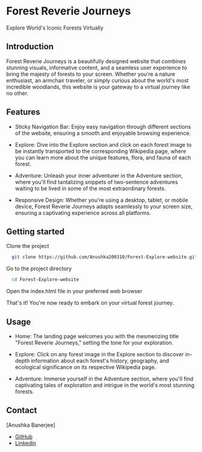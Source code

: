 # Forest Reverie Journeys
Explore World's Iconic Forests Virtually

## Introduction
Forest Reverie Journeys is a beautifully designed website that combines stunning visuals, informative content, and a seamless user experience to bring the majesty of forests to your screen. Whether you're a nature enthusiast, an armchair traveler, or simply curious about the world's most incredible woodlands, this website is your gateway to a virtual journey like no other.

## Features
- Sticky Navigation Bar: Enjoy easy navigation through different sections of the website, ensuring a smooth and enjoyable browsing experience.

- Explore: Dive into the Explore section and click on each forest image to be instantly transported to the corresponding Wikipedia page, where you can learn more about the unique features, flora, and fauna of each forest.

- Adventure: Unleash your inner adventurer in the Adventure section, where you'll find tantalizing snippets of two-sentence adventures waiting to be lived in some of the most extraordinary forests.

- Responsive Design: Whether you're using a desktop, tablet, or mobile device, Forest Reverie Journeys adapts seamlessly to your screen size, ensuring a captivating experience across all platforms.

## Getting started

Clone the project

```bash
  git clone https://github.com/Anushka200310/Forest-Explore-website.git
```

Go to the project directory

```bash
  cd Forest-Explore-website
```

Open the index.html file in your preferred web browser

That's it! You're now ready to embark on your virtual forest journey.


## Usage

- Home: The landing page welcomes you with the mesmerizing title "Forest Reverie Journeys," setting the tone for your exploration.

- Explore: Click on any forest image in the Explore section to discover in-depth information about each forest's history, geography, and ecological significance on its respective Wikipedia page.

- Adventure: Immerse yourself in the Adventure section, where you'll find captivating tales of exploration and intrigue in the world's most stunning forests.

## Contact

[Anushka Banerjee]
- [GitHub](https://github.com/Anushka200310)
- [Linkedin](https://www.linkedin.com/in/anushka-banerjee-73bb52253)

